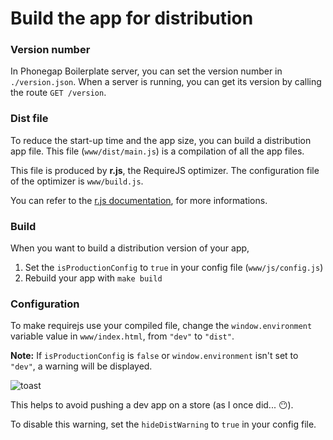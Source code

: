 # Build the app for distribution

### Version number

In Phonegap Boilerplate server, you can set the version number in `./version.json`.
When a server is running, you can get its version by calling the route `GET /version`.

### Dist file

To reduce the start-up time and the app size, you can build a distribution app file.
This file (`www/dist/main.js`) is a compilation of all the app files.

This file is produced by __r.js__, the RequireJS optimizer.
The configuration file of the optimizer is `www/build.js`.

You can refer to the [r.js documentation](http://requirejs.org/docs/optimization.html),
for more informations.

### Build

When you want to build a distribution version of your app,

1. Set the `isProductionConfig` to `true` in your config file (`www/js/config.js`)
2. Rebuild your app with `make build`

### Configuration

To make requirejs use your compiled file, change the `window.environment` variable value
in `www/index.html`, from `"dev"` to `"dist"`.

__Note:__ If `isProductionConfig` is `false` or `window.environment` isn't set to `"dev"`, a warning will be displayed.

![toast](https://cloud.githubusercontent.com/assets/6225979/8487822/c79f1d60-210e-11e5-9747-1b882a1d6418.png)

This helps to avoid pushing a dev app on a store (as I once did... :no_mouth:).

To disable this warning, set the `hideDistWarning` to `true` in your config file.
